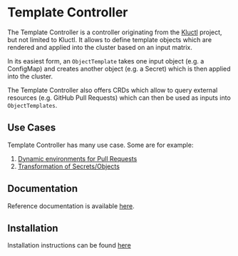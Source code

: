 <!-- This comment is uncommented when auto-synced to www-kluctl.io

---
title: "Template Controller"
linkTitle: "Template Controller"
description: "Template Controller documentation."
weight: 200
---
-->

# Template Controller

The Template Controller is a controller originating from the [Kluctl](https://kluctl.io) project, but not limited to
Kluctl. It allows to define template objects which are rendered and applied into the cluster based on an input matrix.

In its easiest form, an `ObjectTemplate` takes one input object (e.g. a ConfigMap) and creates another object
(e.g. a Secret) which is then applied into the cluster.

The Template Controller also offers CRDs which allow to query external resources (e.g. GitHub Pull Requests) which can
then be used as inputs into `ObjectTemplates`.

## Use Cases

Template Controller has many use case. Some are for example:
1. [Dynamic environments for Pull Requests](./docs/use-case-dynamic-environments.md)
2. [Transformation of Secrets/Objects](./docs/use-case-transformation.md)

## Documentation

Reference documentation is available [here](./docs/spec/v1alpha1).

## Installation

Installation instructions can be found [here](./docs/install.md)

